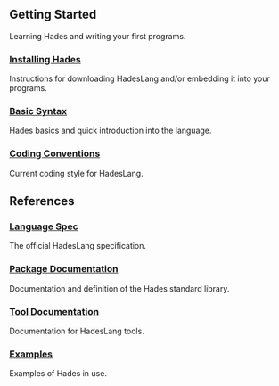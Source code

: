 ## Getting Started

Learning Hades and writing your first programs.

### [Installing Hades](https://hadeslang.gitbook.io/doc/getting-started/installing-hades)

Instructions for downloading HadesLang and/or embedding it into your programs.

### [Basic Syntax](https://hadeslang.gitbook.io/doc/getting-started/basic-syntax)

Hades basics and quick introduction into the language.

### [Coding Conventions](https://hadeslang.gitbook.io/doc/getting-started/coding-conventions)

Current coding style for HadesLang.

## References

### [Language Spec](https://hadeslang.gitbook.io/doc/language-spec)

The official HadesLang specification.

### [Package Documentation](https://hadeslang.gitbook.io/doc/core-libraries/standard-library)

Documentation and definition of the Hades standard library.

### [Tool Documentation](https://hadeslang.gitbook.io/doc/other/tools)

Documentation for HadesLang tools.

### [Examples](https://hadeslang.gitbook.io/doc/other/examples)

Examples of Hades in use.
